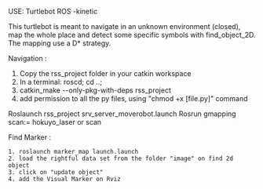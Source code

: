 USE:
Turtlebot
ROS -kinetic


This turtlebot is meant to navigate in an unknown environment (closed), map the whole place and detect some specific symbols with find_object_2D. 
The mapping use a D* strategy. 



Navigation :

  1. Copy the rss_project folder in your catkin workspace
  2. In a terminal: roscd; cd ..;
  3. catkin_make --only-pkg-with-deps rss_project
  4. add permission to all the py files, using "chmod +x [file.py]" command
 
 Roslaunch rss_project srv_server_moverobot.launch
 Rosrun gmapping scan:= hokuyo_laser or scan
 
Find Marker :
 
    1. roslaunch marker_map launch.launch
    2. load the rightful data set from the folder "image" on find 2d object
    3. click on "update object"
    4. add the Visual Marker on Rviz
